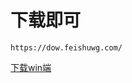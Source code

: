 # 下载即可
`https://dow.feishuwg.com/`



[下载win端](https://dow.feishuwg.com/feishu-app-amd64-installer-v2.1.exe "单击跳转下载")

